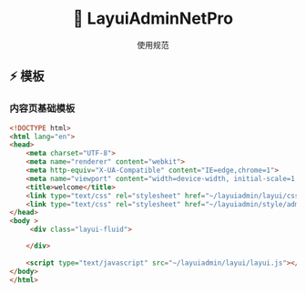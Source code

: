 <h1 align="center" >🐌 LayuiAdminNetPro </h1>  

<div align="center"> 
<p> 使用规范 </p>
</div>

## :zap: 模板

### 内容页基础模板

```html
<!DOCTYPE html>
<html lang="en">
<head>
    <meta charset="UTF-8">
    <meta name="renderer" content="webkit">
    <meta http-equiv="X-UA-Compatible" content="IE=edge,chrome=1">
    <meta name="viewport" content="width=device-width, initial-scale=1.0, minimum-scale=1.0, maximum-scale=1.0, user-scalable=0">
    <title>welcome</title>
    <link type="text/css" rel="stylesheet" href="~/layuiadmin/layui/css/layui.css" media="all" />
    <link type="text/css" rel="stylesheet" href="~/layuiadmin/style/admin.css" media="all">
</head>
<body >
     <div class="layui-fluid">

    </div>
    
    <script type="text/javascript" src="~/layuiadmin/layui/layui.js"></script>
</body>
</html>
```

